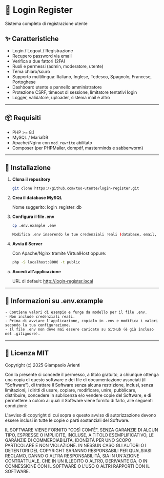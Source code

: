 # 📌 Login Register

Sistema completo di registrazione utente

## ✨ Caratteristiche

- Login / Logout / Registrazione
- Recupero password via email
- Verifica a due fattori (2FA)
- Ruoli e permessi (admin, moderatore, utente)
- Tema chiaro/scuro
- Supporto multilingua: Italiano, Inglese, Tedesco, Spagnolo, Francese, Portoghese
- Dashboard utente e pannello amministratore
- Protezione CSRF, timeout di sessione, limitatore tentativi login
- Logger, validatore, uploader, sistema mail e altro

---

## 📦 Requisiti

- PHP >= 8.1
- MySQL / MariaDB
- Apache/Nginx con `mod_rewrite` abilitato
- Composer (per PHPMailer, dompdf, masterminds e sabberworm)

---

## 🚀 Installazione

1. **Clona il repository**

   ```bash
   git clone https://github.com/tuo-utente/login-register.git
   
2. **Crea il database MySQL**

	Nome suggerito: login_register_db

3. **Configura il file .env**
	
	```bash
	cp .env.example .env

	Modifica .env inserendo le tue credenziali reali (database, email, ecc.).
	
4. **Avvia il Server**

	Con Apache/Nginx tramite VirtualHost oppure:
   
   ```bash
   php -S localhost:8000 -t public
   
5. **Accedi all'applicazione**

	URL di default: http://login-register.local

---

## 📄 Informazioni su .env.example

	- Contiene valori di esempio e funge da modello per il file .env.
	- Non include credenziali reali.
	- Prima di avviare l'applicazione, copialo in .env e modifica i valori secondo la tua configurazione.
	- Il file .env non deve mai essere caricato su GitHub (è già incluso nel .gitignore).

---

## 🧾 Licenza MIT

Copyright (c) 2025 Giampaolo Arienti

Con la presente si concede il permesso, a titolo gratuito, a chiunque ottenga una copia
di questo software e dei file di documentazione associati (il "Software"), di trattare
il Software senza alcuna restrizione, inclusi, senza limitazioni, i diritti
di usare, copiare, modificare, unire, pubblicare, distribuire, concedere in sublicenza e/o vendere
copie del Software, e di permettere a coloro ai quali il Software viene
fornito di farlo, alle seguenti condizioni:

L'avviso di copyright di cui sopra e questo avviso di autorizzazione devono essere inclusi
in tutte le copie o parti sostanziali del Software.

IL SOFTWARE VIENE FORNITO "COSÌ COM'È", SENZA GARANZIE DI ALCUN TIPO, ESPRESSE O
IMPLICITE, INCLUSE, A TITOLO ESEMPLIFICATIVO, LE GARANZIE DI COMMERCIABILITÀ,
IDONEITÀ PER UNO SCOPO PARTICOLARE E NON VIOLAZIONE. IN NESSUN CASO GLI
AUTORI O I DETENTORI DEL COPYRIGHT SARANNO RESPONSABILI PER QUALSIASI RECLAMO, DANNO O ALTRA
RESPONSABILITÀ, SIA IN UN'AZIONE CONTRATTUALE, CHE IN UN ILLECITO O ALTRO, DERIVANTE DA,
O IN CONNESSIONE CON IL SOFTWARE O L'USO O ALTRI RAPPORTI CON IL SOFTWARE.
